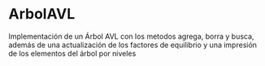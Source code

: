 # ArbolAVL
Implementación de un Árbol AVL con los metodos agrega, borra y busca, además de una actualización de los factores de equilibrio y una impresión de los elementos del árbol por niveles
